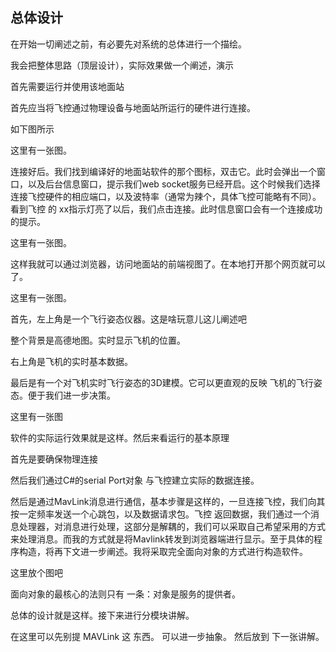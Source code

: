 ## 总体设计

在开始一切阐述之前，有必要先对系统的总体进行一个描绘。

我会把整体思路（顶层设计），实际效果做一个阐述，演示

首先需要运行并使用该地面站

首先应当将飞控通过物理设备与地面站所运行的硬件进行连接。

如下图所示

这里有一张图。



连接好后。我们找到编译好的地面站软件的那个图标，双击它。此时会弹出一个窗口，以及后台信息窗口，提示我们web socket服务已经开启。这个时候我们选择连接飞控硬件的相应端口，以及波特率（通常为辣个，具体飞控可能略有不同）。看到飞控 的 xx指示灯亮了以后，我们点击连接。此时信息窗口会有一个连接成功的提示。

这里有一张图。



这样我就可以通过浏览器，访问地面站的前端视图了。在本地打开那个网页就可以了。

这里有一张图。



首先，左上角是一个飞行姿态仪器。这是啥玩意儿这儿阐述吧

整个背景是高德地图。实时显示飞机的位置。

右上角是飞机的实时基本数据。



最后是有一个对飞机实时飞行姿态的3D建模。它可以更直观的反映 飞机的飞行姿态。便于我们进一步决策。

这里有一张图



软件的实际运行效果就是这样。然后来看运行的基本原理

首先是要确保物理连接

然后我们通过C#的serial Port对象 与飞控建立实际的数据连接。

然后是通过MavLink消息进行通信，基本步骤是这样的，一旦连接飞控，我们向其按一定频率发送一个心跳包，以及数据请求包。飞控 返回数据，我们通过一个消息处理器，对消息进行处理，这部分是解耦的，我们可以采取自己希望采用的方式来处理消息。而我的方式就是将Mavlink转发到浏览器端进行显示。至于具体的程序构造，将再下文进一步阐述。我将采取完全面向对象的方式进行构造软件。



这里放个图吧



面向对象的最核心的法则只有 一条：对象是服务的提供者。

总体的设计就是这样。接下来进行分模块讲解。



在这里可以先别提 MAVLink 这 东西。 可以进一步抽象。 然后放到 下一张讲解。

